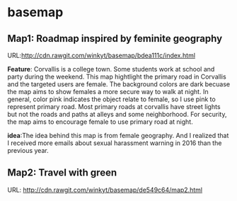 # basemap
## Map1: Roadmap inspired by feminite geography 
URL:http://cdn.rawgit.com/winkyt/basemap/bdea111c/index.html

**Feature**:  Corvallis is a college town. Some students work at school and party during the weekend. This map hightlight the primary road in Corvallis and the targeted users are female. The background colors are dark becuase the map aims to show females a more secure way to walk at night. In general, color pink indicates the object relate to female, so I use pink to represent primary road. Most primary roads at corvallis have street lights but not the roads and paths at alleys and some neighborhood. For security, the map aims to encourage female to use primary road at night. 

**idea**:The idea behind this map is from female geography. And I realized that I received more emails about sexual harassment warning in 2016 than the previous year. 

## Map2: Travel with green
URL: http://cdn.rawgit.com/winkyt/basemap/de549c64/map2.html
